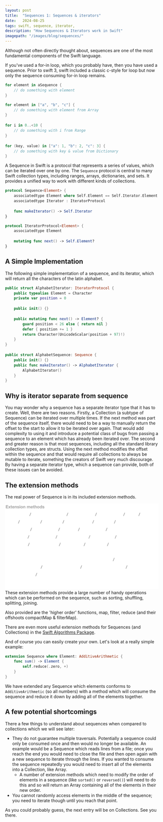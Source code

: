 ```yaml
---
layout: post
title:  "Sequences 1: Sequences & iterators"
date:   2024-08-25
tags: swift, sequence, iterator,
description: "How Sequences & Iterators work in Swift"
imagepath: "/images/blog/sequences/"
---
```


Although not often directly thought about, sequences are one of the most fundamental components of the Swift language.

If you've used a for-in loop, which you probably have, then you have used a sequence. 
Prior to swift 3, swift included a classic c-style for loop but now only the sequence consuming for-in loop remains.

```swift
for element in aSequence {
    // do something with element
}
```


```swift
for element in ["a", "b", "c"] {
    // do something with element from Array
}

for i in 0..<10 {
    // do something with i from Range
}

for (key, value) in ["a": 1, "b": 2, "c": 3] {
    // do something with key & value from Dictionary
}
```


A Sequence in Swift is a protocol that represents a series of values, which can be iterated over one by one. The `Sequence` protocol is central to many Swift collection types, including ranges, arrays, dictionaries, and sets. It provides a unified way to work with different kinds of collections.

```swift
protocol Sequence<Element> {
    associatedtype Element where Self.Element == Self.Iterator.Element
    associatedtype Iterator : IteratorProtocol

    func makeIterator() -> Self.Iterator
} 
```


```swift
protocol IteratorProtocol<Element> {
    associatedtype Element

    mutating func next() -> Self.Element?
}
```


## A Simple Implementation
The following simple implementation of a sequence, and its iterator, which will return all the characters of the latin alphabet.

```swift
public struct AlphabetIterator: IteratorProtocol {
    public typealias Element = Character
    private var position = 0
    
    public init() {}
    
    public mutating func next() -> Element? {
        guard position < 26 else { return nil }
        defer { position += 1 }
        return Character(UnicodeScalar(position + 97)!)
    }
}

public struct AlphabetSequence: Sequence {
    public init() {}
    public func makeIterator() -> AlphabetIterator {
        AlphabetIterator()
    }
}
```


## Why is iterator separate from sequence
You may wonder why a sequence has a separate iterator type that it has to create. Well, there are two reasons. 
Firstly, a Collection (a subtype of Sequence) can be iterated over multiple times. If the next method was part of the sequence itself, there would need to be a way to manually return the offset to the start to allow it to be iterated over again. That would add complexity to using it and introduce a potential class of bugs from passing a sequence to an element which has already been iterated over. 
The second and greater reason is that most sequences, including all the standard library collection types, are structs. Using the next method modifies the offset within the sequence and that would require all collections to always be mutable to iterate, something the creators of Swift very much discourage. 
By having a separate iterator type, which a sequence can provide, both of these issues can be avoided.


## The extension methods
The real power of Sequence is in its included extension methods.  

![All the sequence extension methods](/images/blog/sequences/Sequence-extension-methods.png)
These extension methods provide a large number of handy operations which can be performed on the sequence, such as sorting, shuffling, splitting, joining.

Also provided are the 'higher order' functions, map, filter, reduce (and their offshoots compactMap & filterMap).

There are even more useful extension methods for Sequences (and Collections) in the [Swift Algorithms Package](https://github.com/apple/swift-algorithms).

And of course you can easily create your own. Let's look at a really simple example:

```swift
extension Sequence where Element: AdditiveArithmetic {
    func sum() -> Element {
        self.reduce(.zero, +)
    }
}
```

We have extended any Sequence which elements conforms to `AdditiveArithmetic` (so all numbers) with a method which will consume the sequence and reduce it down by adding all of the elements together. 

## A few potential shortcomings
There a few things to understand about sequences when compared to collections which we will see later:
* They do not guarantee multiple traversals. Potentially a sequence could only be consumed once and then would no longer be available. An example would be a Sequence which reads lines from a file; once you reach the end you would need to close the file and then open again with a new sequence to iterate through the lines. If you wanted to consume the sequence repeatedly you would need to insert all of the elements into a Collection, like Array.
	* A number of extension methods which need to modify the order of elements in a sequence (like `sorted()` or `reversed()`) will need to do this and so will return an Array containing all of the elements in their new order.
* You cannot randomly access elements in the middle of the sequence; you need to iterate though until you reach that point.



As you could probably guess, the next entry will be on Collections. See you there.